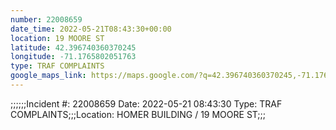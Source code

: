 ```yaml
---
number: 22008659
date_time: 2022-05-21T08:43:30+00:00
location: 19 MOORE ST
latitude: 42.396740360370245
longitude: -71.1765802051763
type: TRAF COMPLAINTS
google_maps_link: https://maps.google.com/?q=42.396740360370245,-71.1765802051763
---
```


;;;;;;Incident #: 22008659   Date: 2022-05-21 08:43:30   Type: TRAF COMPLAINTS;;;Location: HOMER BUILDING / 19 MOORE ST;;;

